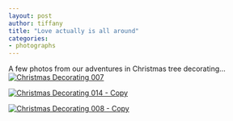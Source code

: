 ```yaml
---
layout: post
author: tiffany
title: "Love actually is all around"
categories: 
- photographs
---
```


A few photos from our adventures in Christmas tree decorating…  
[![](jekyll_uploads/2011/12/Christmas-Decorating-007-575x381.jpg "Christmas Decorating 007")](http://www.sweetpeonies.com/2011/12/love-actually-is-all-around/christmas-decorating-007/)

[![](jekyll_uploads/2011/12/Christmas-Decorating-014-Copy-575x561.jpg "Christmas Decorating 014 - Copy")](http://www.sweetpeonies.com/2011/12/love-actually-is-all-around/christmas-decorating-014-copy/)

[![](jekyll_uploads/2011/12/Christmas-Decorating-008-Copy-575x354.jpg "Christmas Decorating 008 - Copy")](http://www.sweetpeonies.com/2011/12/love-actually-is-all-around/christmas-decorating-008-copy/)